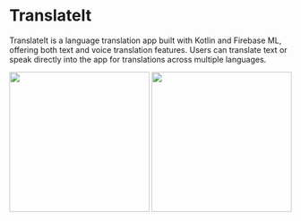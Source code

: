 # TranslateIt
TranslateIt is a language translation app built with Kotlin and Firebase ML, offering both text and voice translation features. Users can translate text or speak directly into the app for translations across multiple languages.

<img width="250px" src="https://github.com/user-attachments/assets/64066f9d-9f97-4b2c-a7ad-cad6cf7e85d7" />
<img width="250px" src="https://github.com/user-attachments/assets/885716f2-7335-4548-9f60-608849d49491" />
